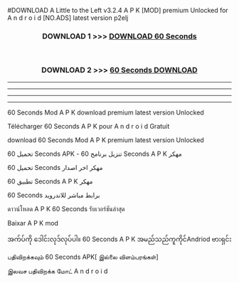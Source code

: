 #DOWNLOAD A Little to the Left v3.2.4 A P K [MOD] premium Unlocked for A n d r o i d [NO.ADS] latest version p2elj 



<div align="center">

<h3>DOWNLOAD 1 >>> <a href="https://getmod1.web.app/?judule=Btd Battles">DOWNLOAD 60 Seconds </a></h3><br>

<h3>DOWNLOAD 2 >>> <a href="https://getmod1.web.app/?judule=Btd Battles">60 Seconds  DOWNLOAD </a></h3>

</div>


----------------------------------------------------------

----------------------------------------------------------

----------------------------------------------------------

----------------------------------------------------------


60 Seconds  Mod A P K download premium latest version Unlocked

Télécharger 60 Seconds  A P K pour A n d r o i d Gratuit

download 60 Seconds  Mod A P K premium latest version Unlocked

تحميل 60 Seconds  APK - تنزيل برنامج 60 Seconds  A P K مهكر

تحميل 60 Seconds  مهكر اخر اصدار

تطبيق 60 Seconds  A P K مهكر

60 Seconds  برابط مباشر للاندرويد

ดาวน์โหลด A P K 60 Seconds  รับเวอร์ชันล่าสุด

Baixar A P K mod

အက်ပ်ကို ဒေါင်းလုဒ်လုပ်ပါ။ 60 Seconds  A P K အမည်သည်ကူကိုင်Andriod ဗားရှင်း

பதிவிறக்கவும் 60 Seconds  APK[ இல்லை விளம்பரங்கள்] 
 
இலவச பதிவிறக்க மோட் A n d r o i d



